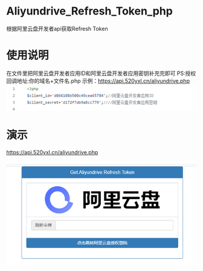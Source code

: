 # Aliyundrive_Refresh_Token_php
根据阿里云盘开发者api获取Refresh Token

# 使用说明
在文件里把阿里云盘开发者应用ID和阿里云盘开发者应用密钥补充完即可
PS:授权回调地址:你的域名+文件名.php
示例：https://api.520yxl.cn/aliyundrive.php
![image](https://raw.githubusercontent.com/520yxl/Aliyundrive_Refresh_Token_php/main/image/20230615210756.png)
# 演示
https://api.520yxl.cn/aliyundrive.php

![image](https://raw.githubusercontent.com/520yxl/Aliyundrive_Refresh_Token_php/main/image/20230615211031.png)
